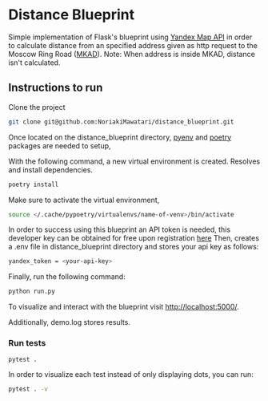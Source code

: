# Distance Blueprint
Simple implementation of Flask's blueprint using [Yandex Map API](https://yandex.ru/dev/maps/) in order to calculate distance from an
specified address given as http request to the Moscow Ring Road ([MKAD](https://yandex.com/maps/213/moscow/geo/mkad/8059375/?from=api-maps&ll=37.606101%2C55.741845&origin=jsapi_2_1_79&pt=37.632206%2C55.898947&z=10)). Note: When address is inside MKAD, distance isn't calculated.


## Instructions to run
Clone the project
```sh
git clone git@github.com:NoriakiMawatari/distance_blueprint.git
```
Once located on the distance_blueprint directory, [pyenv](https://mitelman.engineering/blog/python-best-practice/automating-python-best-practices-for-a-new-project/#how-to-install-pyenv)
and [poetry](https://mitelman.engineering/blog/python-best-practice/automating-python-best-practices-for-a-new-project/#how-to-install-poetry) packages are needed to setup,

With the following command, a new virtual environment is created. Resolves and install dependencies.
```sh
poetry install
```
Make sure to activate the virtual environment,
```sh
source </.cache/pypoetry/virtualenvs/name-of-venv>/bin/activate
```
In order to success using this blueprint an API token is needed, this developer key can be obtained for free upon registration [here](https://yandex.com/dev/maps/jsapi/doc/2.1/quick-start/index.html#get-api-key)
Then, creates a .env file in distance_blueprint directory and stores your api key as follows:
```sh
yandex_token = <your-api-key>
```
Finally, run the following command:
```sh
python run.py
```

To visualize and interact with the blueprint visit [http://localhost:5000/](http://localhost:5000/).

Additionally, demo.log stores results.

### Run tests
```shell
pytest .
```

In order to visualize each test instead of only displaying dots, you can run:
```sh
pytest . -v
```

